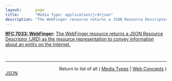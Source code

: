 ```yaml
---
layout:      page
title:       "Media Type: application/jrd+json"
description: "The WebFinger resource returns a JSON Resource Descriptor (JRD) as the resource representation to convey information about an entity on the Internet."
---
```


**[RFC 7033: WebFinger](/specs/IETF/RFC/7033 "This specification defines the WebFinger protocol, which can be used to discover information about people or other entities on the Internet using standard HTTP methods. WebFinger discovers information for a URI that might not be usable as a locator otherwise, such as account or email URIs."):** [The WebFinger resource returns a JSON Resource Descriptor (JRD) as the resource representation to convey information about an entity on the Internet.](http://tools.ietf.org/html/rfc7033#section-10.2 "Read documentation for Media Type &#34;application/jrd+json&#34;")

<br/>
<hr/>

<p style="float : left"><a href="application/jrd+json.json" title="JSON representing this particular Web Concept value">JSON</a></p>
<p style="text-align: right">Return to list of all ( <a href="../media-types">Media Types</a> | <a href="../">Web Concepts</a> )</p>
